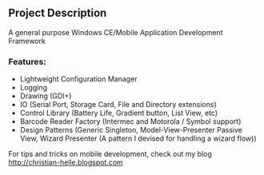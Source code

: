 ## Project Description
A general purpose Windows CE/Mobile Application Development Framework

### Features:
- Lightweight Configuration Manager
- Logging
- Drawing (GDI+)
- IO (Serial Port, Storage Card, File and Directory extensions)
- Control Library (Battery Life, Gradient button, List View, etc)
- Barcode Reader Factory (Intermec and Motorola / Symbol support)
- Design Patterns (Generic Singleton, Model-View-Presenter Passive View, Wizard Presenter (A pattern I devised for handling a wizard flow))


For tips and tricks on mobile development, check out my blog
http://christian-helle.blogspot.com
